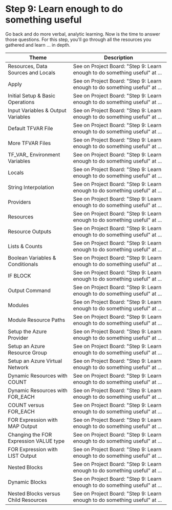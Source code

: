 # Step 9: Learn enough to do something useful

Go back and do more verbal, analytic learning. Now is the time to answer those questions. For this step, you'll go through all the resources you gathered and learn ... in depth.

| Theme | Description |
| -- | -- |
| Resources, Data Sources and Locals | See on Project Board: "Step 9: Learn enough to do something useful" at ... |
| Apply | See on Project Board: "Step 9: Learn enough to do something useful" at ... |
| Initial Setup & Basic Operations | See on Project Board: "Step 9: Learn enough to do something useful" at ... |
| Input Variables & Output Variables | See on Project Board: "Step 9: Learn enough to do something useful" at ... |
| Default TFVAR File | See on Project Board: "Step 9: Learn enough to do something useful" at ... |
| More TFVAR Files | See on Project Board: "Step 9: Learn enough to do something useful" at ... |
| TF_VAR_ Environment Variables | See on Project Board: "Step 9: Learn enough to do something useful" at ... |
| Locals | See on Project Board: "Step 9: Learn enough to do something useful" at ... |
| String Interpolation | See on Project Board: "Step 9: Learn enough to do something useful" at ... |
| Providers | See on Project Board: "Step 9: Learn enough to do something useful" at ... |
| Resources | See on Project Board: "Step 9: Learn enough to do something useful" at ... |
| Resource Outputs | See on Project Board: "Step 9: Learn enough to do something useful" at ... |
| Lists & Counts | See on Project Board: "Step 9: Learn enough to do something useful" at ... |
| Boolean Variables & Conditionals | See on Project Board: "Step 9: Learn enough to do something useful" at ... |
| IF BLOCK | See on Project Board: "Step 9: Learn enough to do something useful" at ... |
| Output Command | See on Project Board: "Step 9: Learn enough to do something useful" at ... |
| Modules | See on Project Board: "Step 9: Learn enough to do something useful" at ... |
| Module Resource Paths | See on Project Board: "Step 9: Learn enough to do something useful" at ... |
| Setup the Azure Provider | See on Project Board: "Step 9: Learn enough to do something useful" at ... |
| Setup an Azure Resource Group | See on Project Board: "Step 9: Learn enough to do something useful" at ... |
| Setup an Azure Virtual Network | See on Project Board: "Step 9: Learn enough to do something useful" at ... |
| Dynamic Resources with COUNT | See on Project Board: "Step 9: Learn enough to do something useful" at ... |
| Dynamic Resources with FOR_EACH | See on Project Board: "Step 9: Learn enough to do something useful" at ... |
| COUNT versus FOR_EACH | See on Project Board: "Step 9: Learn enough to do something useful" at ... |
| FOR Expression with MAP Output | See on Project Board: "Step 9: Learn enough to do something useful" at ... |
| Changing the FOR Expression VALUE type | See on Project Board: "Step 9: Learn enough to do something useful" at ... |
| FOR Expression with LIST Output | See on Project Board: "Step 9: Learn enough to do something useful" at ... |
| Nested Blocks | See on Project Board: "Step 9: Learn enough to do something useful" at ... |
| Dynamic Blocks | See on Project Board: "Step 9: Learn enough to do something useful" at ... |
| Nested Blocks versus Child Resources | See on Project Board: "Step 9: Learn enough to do something useful" at ... |
